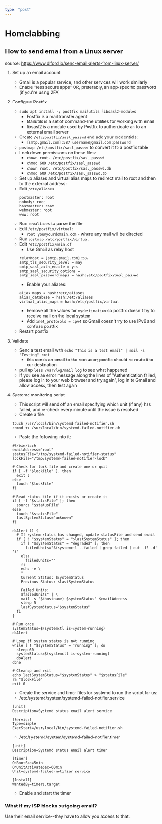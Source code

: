 ```yaml
---
type: "post"
---
```


# Homelabbing
## How to send email from a Linux server

source: https://www.dlford.io/send-email-alerts-from-linux-server/

1. Set up an email account 
    * Gmail is a popular service, and other services will work similarly
    * Enable "less secure apps" OR, preferably, an app-specific password (if you're using 2FA)
    
2. Configure Postfix
    * `sudo apt install -y postfix mailutils libsasl2-modules`
        * Postfix is a mail transfer agent
        * Mailutils is a set of command-line utilities for working with email
        * libsasl2 is a module used by Postfix to authenticate an to an external email server
    * Create `/etc/postfix/sasl_passwd` and add your credentials:
        * `[smtp.gmail.com]:587 username@gmail.com:password`
    * `postmap /etc/postfix/sasl_passwd` to convert it to a postfix table
    * Lock down permissions on these files:
        * `chown root. /etc/postfix/sasl_passwd`
        * `chmod 600 /etc/postfix/sasl_passwd`
        * `chown root. /etc/postfix/sasl_passwd.db`
        * `chmod 600 /etc/postfix/sasl_passwd.db`
    * Set up aliases and virtual alias maps to redirect mail to root and then to the external address:
    * Edit `/etc/aliases`
        ```
        postmaster: root
        nobody: root
        hostmaster: root
        webmaster: root
        www: root
        ```
    * Run `newaliases` to parse the file
    * Edit `/etc/postfix/virtual`:
        * `root you@yourdomain.com` - where any mail will be directed
    * Run `postmap /etc/postfix/virtual`
    * Edit `/etc/postfix/main.cf`
        * Use Gmail as relay host:
        ```
        relayhost = [smtp.gmail.com]:587
        smtp_tls_security_level = may
        smtp_sasl_auth_enable = yes
        smtp_sasl_security_options =
        smtp_sasl_password_maps = hash:/etc/postfix/sasl_passwd
        ```
        * Enable your aliases:
        ```
        alias_maps = hash:/etc/aliases
        alias_database = hash:/etc/aliases
        virtual_alias_maps = hash:/etc/postfix/virtual
        ```
        * Remove all the values for `mydestination` so postfix doesn't try to receive mail on the local system
        * Add `inet_protocols = ipv4` so Gmail doesn't try to use IPv6 and confuse postfix
    * Restart postfix

3. Validate
    * Send a test email with `echo "This is a test email" | mail -s "Testing" root`
        * this sends an email to the root user; postfix should re-route it to our destination
   * pull up `less /var/log/mail.log` to see what happened
   * If you see an error message along the lines of "Authentication failed, please log in to your web browser and try again", log in to Gmail and allow access, then test again

4. Systemd monitoring script
    * This script will send off an email specifying which unit (if any) has failed, and re-check every minute until the issue is resolved
    * Create a file:
    ```
    touch /usr/local/bin/systemd-failed-notifier.sh
    chmod +x /sur/local/bin/systemd-failed-notifier.sh
    ```
    * Paste the following into it:
    ```
    #!/bin/bash
    emailAddress="root"
    statusFile="/tmp/systemd-failed-notifier-status"
    lockFile="/tmp/systemd-failed-notifier-lock"
    
    # Check for lock file and create one or quit
    if [ -f "$lockFile" ]; then
      exit 0
    else
      touch "$lockFile"
    fi
    
    # Read status file if it exists or create it
    if [ -f "$statusFile" ]; then
      source "$statusFile"
    else
      touch "$statusFile"
      lastSystemStatus="unknown"
    fi
    
    doAlert () {
      # If system status has changed, update statusFile and send email
      if [ ! "$systemStatus" = "$lastSystemStatus" ]; then
        if [ "$systemStatus" = "degraded" ]; then
          failedUnits="$(systemctl --failed | grep failed | cut -f2 -d' ')"
        else
          failedUnits=""
        fi
        echo -e \
        "
        Current Status: $systemStatus
        Previous Status: $lastSystemStatus
    
        Failed Units:
        $failedUnits" | \
        mail -s "$(hostname) $systemStatus" $emailAddress
        sleep 5
        lastSystemStatus="$systemStatus"
      fi
    }
    
    # Run once
    systemStatus=$(systemctl is-system-running)
    doAlert
    
    # Loop if system status is not running
    while [ ! "$systemStatus" = "running" ]; do
      sleep 60
      systemStatus=$(systemctl is-system-running)
      doAlert
    done
    
    # Cleanup and exit
    echo lastSystemStatus="$systemStatus" > "$statusFile"
    rm "$lockFile"
    exit 0
    ```
    * Create the service and timer files for systemd to run the script for us:
    * /etc/systemd/system/systemd-failed-notifier.service
    ```
    [Unit]
    Description=Systemd status email alert service

    [Service]
    Type=simple
    ExecStart=/usr/local/bin/systemd-failed-notifier.sh
    ```
    * /etc/systemd/system/systemd-failed-notifier.timer
    ```
    [Unit]
    Description=Systemd status email alert timer

    [Timer]
    OnBootSec=5min
    OnUnitActivateSec=60min
    Unit=systemd-failed-notifier.service

    [Install]
    WantedBy=timers.target
    ```
    * Enable and start the timer

### What if my ISP blocks outgoing email?
Use their email service--they have to allow you access to that. 
